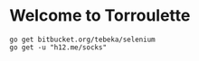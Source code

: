 # Welcome to Torroulette
```shell
go get bitbucket.org/tebeka/selenium
go get -u "h12.me/socks"
```
